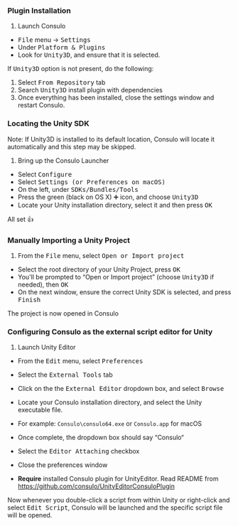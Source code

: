 ### Plugin Installation
1. Launch Consulo
- <kbd>File</kbd> menu -> <kbd>Settings</kbd>
- Under <kbd>Platform & Plugins</kbd>
- Look for <kbd>Unity3D</kbd>, and ensure that it is selected.

If <kbd>Unity3D</kbd> option is not present, do the following:

1. Select <kbd>From Repository</kbd> tab
1. Search <kbd>Unity3D</kbd> install plugin with dependencies
1. Once everything has been installed, close the settings window and restart Consulo.

### Locating the Unity SDK
Note: If Unity3D is installed to its default location, Consulo will locate it automatically and this step may be skipped.

1. Bring up the Consulo Launcher
- Select <kbd>Configure</kbd>
- Select <kbd>Settings (or Preferences on macOS)</kbd>
- On the left, under <kbd>SDKs/Bundles/Tools</kbd>
- Press the green (black on OS X) <kbd>➕</kbd> icon, and choose <kbd>Unity3D</kbd>
- Locate your Unity installation directory, select it and then press <kbd>OK</kbd>

All set :+1:

### Manually Importing a Unity Project

 1. From the <kbd>File</kbd> menu, select <kbd>Open or Import project</kbd>
 - Select the root directory of your Unity Project, press <kbd>OK</kbd>
 - You'll be prompted to “Open or Import project” (choose <kbd>Unity3D</kbd> if needed), then <kbd>OK</kbd>
 - On the next window, ensure the correct Unity SDK is selected, and press <kbd>Finish</kbd>

The project is now opened in Consulo

### Configuring Consulo as the external script editor for Unity

1. Launch Unity Editor
- From the <kbd>Edit</kbd> menu, select <kbd>Preferences</kbd>
- Select the <kbd>External Tools</kbd> tab
- Click on the the <kbd>External Editor</kbd> dropdown box, and select <kbd>Browse</kbd>
- Locate your Consulo installation directory, and select the Unity executable file.
 - For example: `Consulo\consulo64.exe` or `Consulo.app` for macOS
- Once complete, the dropdown box should say “Consulo“
- Select the <kbd>Editor Attaching</kbd> checkbox
- Close the preferences window

- **Require** installed Consulo plugin for UnityEditor. Read README from https://github.com/consulo/UnityEditorConsuloPlugin

Now whenever you double-click a script from within Unity or right-click and select <kbd>Edit Script</kbd>, Consulo will be launched and the specific script file will be opened.
